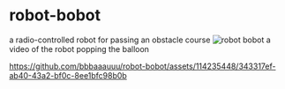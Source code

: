 # robot-bobot
a radio-controlled robot for passing an obstacle course
![robot bobot](https://github.com/bbbaaauuu/robot-bobot/assets/114235448/1b88d76b-3aa5-4ca7-8f99-e0311efabefb)
a video of the robot popping the balloon 


https://github.com/bbbaaauuu/robot-bobot/assets/114235448/343317ef-ab40-43a2-bf0c-8ee1bfc98b0b



